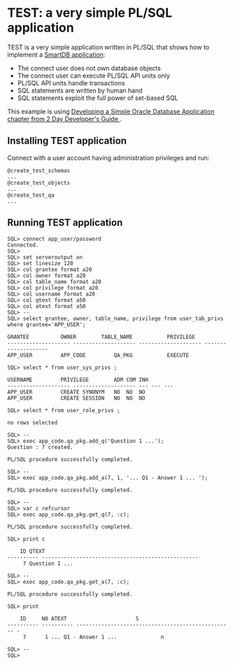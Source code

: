 # TEST: a very simple PL/SQL application

TEST is a very simple application written in PL/SQL that shows how to implement a <a href="https://asktom.oracle.com/pls/apex/f?p=100:551:::NO:551:P551_CLASS_ID:3241:">SmartDB application</a>:

- The connect user does not own database objects
- The connect user can execute PL/SQL API units only
- PL/SQL API units handle transactions
- SQL statements are written by human hand
- SQL statements exploit the full power of set-based SQL

This example is using <a href=https://docs.oracle.com/en/database/oracle/oracle-database/19/tdddg/developing-simple-database-application.html#GUID-98FFDC3A-FD76-4466-921C-F0E411829CD7>
Developing a Simple Oracle Database Application chapter from  2 Day Developer's Guide </a>.


## Installing TEST application

Connect with a user account having administration privileges and run:

``` 
@create_test_schemas
...
@create_test_objects
...
@create_test_qa
...
```

## Running TEST application

```
SQL> connect app_user/password
Connected.
SQL> 
SQL> set serveroutput on
SQL> set linesize 120
SQL> col grantee format a20
SQL> col owner format a20
SQL> col table_name format a20
SQL> col privilege format a20
SQL> col username format a20
SQL> col qtext format a50
SQL> col atext format a50
SQL> --
SQL> select grantee, owner, table_name, privilege from user_tab_privs where grantee='APP_USER';

GRANTEE 	     OWNER		  TABLE_NAME	       PRIVILEGE
-------------------- -------------------- -------------------- --------------------
APP_USER	     APP_CODE		  QA_PKG	       EXECUTE

SQL> select * from user_sys_privs ;

USERNAME	     PRIVILEGE		  ADM COM INH
-------------------- -------------------- --- --- ---
APP_USER	     CREATE SYNONYM	  NO  NO  NO
APP_USER	     CREATE SESSION	  NO  NO  NO

SQL> select * from user_role_privs ;

no rows selected

SQL> --
SQL> exec app_code.qa_pkg.add_q('Question 1 ...');
Question : 7 created.

PL/SQL procedure successfully completed.

SQL> --
SQL> exec app_code.qa_pkg.add_a(7, 1, '... Q1 - Answer 1 ... ');

PL/SQL procedure successfully completed.

SQL> --
SQL> var c refcursor
SQL> exec app_code.qa_pkg.get_q(7, :c);

PL/SQL procedure successfully completed.

SQL> print c

	ID QTEXT
---------- --------------------------------------------------
	 7 Question 1 ...

SQL> --
SQL> exec app_code.qa_pkg.get_a(7, :c);

PL/SQL procedure successfully completed.

SQL> print

	ID	   NO ATEXT						 S
---------- ---------- -------------------------------------------------- -
	 7	    1 ... Q1 - Answer 1 ...				 n

SQL> --
SQL> 
```


